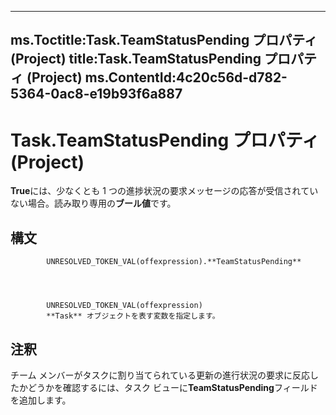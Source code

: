 

---
ms.Toctitle:Task.TeamStatusPending プロパティ (Project)
title:Task.TeamStatusPending プロパティ (Project)
ms.ContentId:4c20c56d-d782-5364-0ac8-e19b93f6a887
---
# Task.TeamStatusPending プロパティ (Project)




**True**には、少なくとも 1 つの進捗状況の要求メッセージの応答が受信されていない場合。読み取り専用の**ブール値**です。

## 構文

            UNRESOLVED_TOKEN_VAL(offexpression).**TeamStatusPending**




            UNRESOLVED_TOKEN_VAL(offexpression)
            **Task** オブジェクトを表す変数を指定します。



## 注釈
チーム メンバーがタスクに割り当てられている更新の進行状況の要求に反応したかどうかを確認するには、タスク ビューに**TeamStatusPending**フィールドを追加します。




